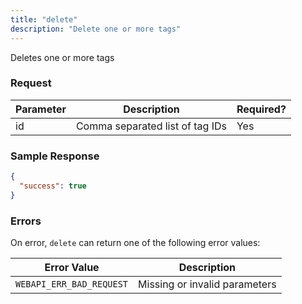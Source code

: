 ```yaml
---
title: "delete"
description: "Delete one or more tags"
---
```


Deletes one or more tags

### Request ###

Parameter|Description|Required?
---------|-----------|---------
id|Comma separated list of tag IDs|Yes

### Sample Response ###

```json
{
  "success": true
}
```

### Errors ###

On error, `delete` can return one of the following error values:

Error Value|Description
-----------|-----------
`WEBAPI_ERR_BAD_REQUEST`|Missing or invalid parameters
